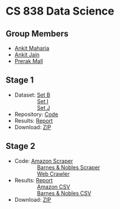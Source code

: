CS 838 Data Science
=====================

Group Members
---------------------
* [Ankit Maharia](https://www.linkedin.com/in/ankitmaharia/)
* [Ankit Jain](https://www.linkedin.com/in/ajain64/)
* [Prerak Mall](https://www.linkedin.com/in/prerak-mall-a7982b43/)

Stage 1
-----------------------
* Dataset: [Set B](https://gitlab.com/Maharia/StageOne/tree/master/data/B)
<br />&nbsp;&nbsp;&nbsp;&nbsp;&nbsp;&nbsp;&nbsp;&nbsp;&nbsp;&nbsp;&nbsp;&nbsp;&nbsp;&nbsp;
           [Set I](https://gitlab.com/Maharia/StageOne/tree/master/data/I)
<br />&nbsp;&nbsp;&nbsp;&nbsp;&nbsp;&nbsp;&nbsp;&nbsp;&nbsp;&nbsp;&nbsp;&nbsp;&nbsp;&nbsp;
           [Set J](https://gitlab.com/Maharia/StageOne/tree/master/data/J)
* Repository: [Code](https://gitlab.com/Maharia/StageOne/tree/master)
* Results: [Report](https://gitlab.com/Maharia/StageOne/blob/master/CS838-DataScience.pdf)
* Download: [ZIP](https://gitlab.com/Maharia/StageOne/repository/master/archive.zip)

Stage 2
-----------------------
* Code:    [Amazon Scraper]()
<br />&nbsp;&nbsp;&nbsp;&nbsp;&nbsp;&nbsp;&nbsp;&nbsp;&nbsp;&nbsp;&nbsp;&nbsp;&nbsp;&nbsp;
           [Barnes & Nobles Scraper](https://gitlab.com/prerakmall/Stage-Two/tree/master)
<br />&nbsp;&nbsp;&nbsp;&nbsp;&nbsp;&nbsp;&nbsp;&nbsp;&nbsp;&nbsp;&nbsp;&nbsp;&nbsp;&nbsp;
           [Web Crawler]()
* Results: [Report](https://github.com/prerakmall/CS838-DataScience/blob/master/CS838-DataScience-Stage2.pdf)
<br />&nbsp;&nbsp;&nbsp;&nbsp;&nbsp;&nbsp;&nbsp;&nbsp;&nbsp;&nbsp;&nbsp;&nbsp;&nbsp;&nbsp;
           [Amazon CSV]()
<br />&nbsp;&nbsp;&nbsp;&nbsp;&nbsp;&nbsp;&nbsp;&nbsp;&nbsp;&nbsp;&nbsp;&nbsp;&nbsp;&nbsp;
           [Barnes & Nobles CSV](https://gitlab.com/prerakmall/Stage-Two/blob/master/source2.csv?expanded=true&viewer=simple)
* Download: [ZIP]()
